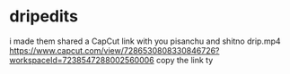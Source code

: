 # dripedits
i made them 
 shared a CapCut link with you pisanchu and shitno drip.mp4   https://www.capcut.com/view/7286530808330846726?workspaceId=7238547288002560006 copy the link ty 
